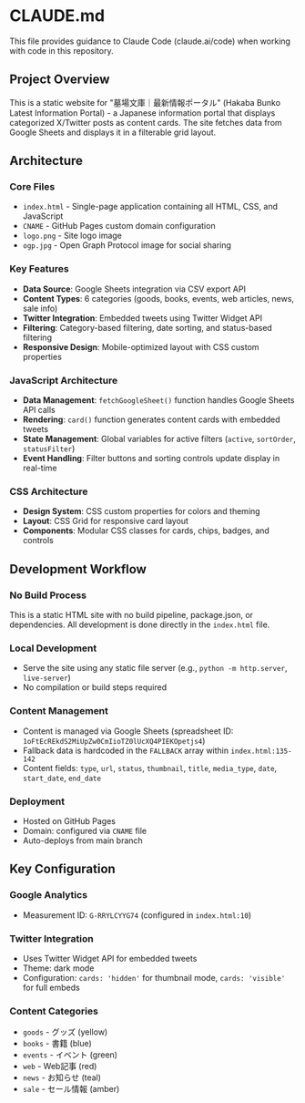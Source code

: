 # CLAUDE.md

This file provides guidance to Claude Code (claude.ai/code) when working with code in this repository.

## Project Overview

This is a static website for "墓場文庫｜最新情報ポータル" (Hakaba Bunko Latest Information Portal) - a Japanese information portal that displays categorized X/Twitter posts as content cards. The site fetches data from Google Sheets and displays it in a filterable grid layout.

## Architecture

### Core Files
- `index.html` - Single-page application containing all HTML, CSS, and JavaScript
- `CNAME` - GitHub Pages custom domain configuration
- `logo.png` - Site logo image
- `ogp.jpg` - Open Graph Protocol image for social sharing

### Key Features
- **Data Source**: Google Sheets integration via CSV export API
- **Content Types**: 6 categories (goods, books, events, web articles, news, sale info)
- **Twitter Integration**: Embedded tweets using Twitter Widget API
- **Filtering**: Category-based filtering, date sorting, and status-based filtering
- **Responsive Design**: Mobile-optimized layout with CSS custom properties

### JavaScript Architecture
- **Data Management**: `fetchGoogleSheet()` function handles Google Sheets API calls
- **Rendering**: `card()` function generates content cards with embedded tweets
- **State Management**: Global variables for active filters (`active`, `sortOrder`, `statusFilter`)
- **Event Handling**: Filter buttons and sorting controls update display in real-time

### CSS Architecture
- **Design System**: CSS custom properties for colors and theming
- **Layout**: CSS Grid for responsive card layout
- **Components**: Modular CSS classes for cards, chips, badges, and controls

## Development Workflow

### No Build Process
This is a static HTML site with no build pipeline, package.json, or dependencies. All development is done directly in the `index.html` file.

### Local Development
- Serve the site using any static file server (e.g., `python -m http.server`, `live-server`)
- No compilation or build steps required

### Content Management
- Content is managed via Google Sheets (spreadsheet ID: `1oFtEcREkdS2MiUpZw0CmIioTZ0lUcXQ4PIEKOpetjs4`)
- Fallback data is hardcoded in the `FALLBACK` array within `index.html:135-142`
- Content fields: `type`, `url`, `status`, `thumbnail`, `title`, `media_type`, `date`, `start_date`, `end_date`

### Deployment
- Hosted on GitHub Pages
- Domain: configured via `CNAME` file
- Auto-deploys from main branch

## Key Configuration

### Google Analytics
- Measurement ID: `G-RRYLCYYG74` (configured in `index.html:10`)

### Twitter Integration
- Uses Twitter Widget API for embedded tweets
- Theme: dark mode
- Configuration: `cards: 'hidden'` for thumbnail mode, `cards: 'visible'` for full embeds

### Content Categories
- `goods` - グッズ (yellow)
- `books` - 書籍 (blue) 
- `events` - イベント (green)
- `web` - Web記事 (red)
- `news` - お知らせ (teal)
- `sale` - セール情報 (amber)